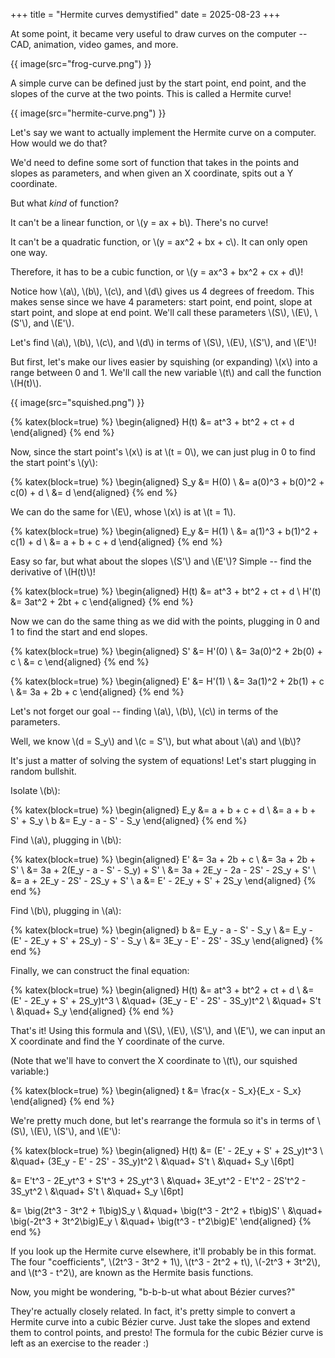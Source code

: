 +++
title = "Hermite curves demystified"
date = 2025-08-23
+++

At some point, it became very useful to draw curves on the computer -- CAD, animation, video games, and more.

{{ image(src="frog-curve.png") }}

A simple curve can be defined just by the start point, end point, and the slopes of the curve at the two points. This is called a Hermite curve!

{{ image(src="hermite-curve.png") }}

Let's say we want to actually implement the Hermite curve on a computer. How would we do that?

We'd need to define some sort of function that takes in the points and slopes as parameters, and when given an X coordinate, spits out a Y coordinate.

But what _kind_ of function?

It can't be a linear function, or \\(y = ax + b\\). There's no curve!

It can't be a quadratic function, or \\(y = ax^2 + bx + c\\). It can only open one way.

Therefore, it has to be a cubic function, or \\(y = ax^3 + bx^2 + cx + d\\)!

Notice how \\(a\\), \\(b\\), \\(c\\), and \\(d\\) gives us 4 degrees of freedom. This makes sense since we have 4 parameters: start point, end point, slope at start point, and slope at end point. We'll call these parameters \\(S\\), \\(E\\), \\(S'\\), and \\(E'\\).

Let's find \\(a\\), \\(b\\), \\(c\\), and \\(d\\) in terms of \\(S\\), \\(E\\), \\(S'\\), and \\(E'\\)!

But first, let's make our lives easier by squishing (or expanding) \\(x\\) into a range between 0 and 1. We'll call the new variable \\(t\\) and call the function \\(H(t)\\).

{{ image(src="squished.png") }}

{% katex(block=true) %}
\begin{aligned}
H(t) &= at^3 + bt^2 + ct + d
\end{aligned}
{% end %}

Now, since the start point's \\(x\\) is at \\(t = 0\\), we can just plug in 0 to find the start point's \\(y\\):

{% katex(block=true) %}
\begin{aligned}
S_y &= H(0) \\
&= a(0)^3 + b(0)^2 + c(0) + d \\
&= d
\end{aligned}
{% end %}

We can do the same for \\(E\\), whose \\(x\\) is at \\(t = 1\\).

{% katex(block=true) %}
\begin{aligned}
E_y &= H(1) \\
&= a(1)^3 + b(1)^2 + c(1) + d \\
&= a + b + c + d
\end{aligned}
{% end %}

Easy so far, but what about the slopes \\(S'\\) and \\(E'\\)? Simple -- find the derivative of \\(H(t)\\)!

{% katex(block=true) %}
\begin{aligned}
H(t) &= at^3 + bt^2 + ct + d \\
H'(t) &= 3at^2 + 2bt + c
\end{aligned}
{% end %}

Now we can do the same thing as we did with the points, plugging in 0 and 1 to find the start and end slopes.

{% katex(block=true) %}
\begin{aligned}
S' &= H'(0) \\
&= 3a(0)^2 + 2b(0) + c \\
&= c
\end{aligned}
{% end %}

{% katex(block=true) %}
\begin{aligned}
E' &= H'(1) \\
&= 3a(1)^2 + 2b(1) + c \\
&= 3a + 2b + c
\end{aligned}
{% end %}

Let's not forget our goal -- finding \\(a\\), \\(b\\), \\(c\\) in terms of the parameters.

Well, we know \\(d = S_y\\) and \\(c = S'\\), but what about \\(a\\) and \\(b\\)?

It's just a matter of solving the system of equations! Let's start plugging in random bullshit.

Isolate \\(b\\):

{% katex(block=true) %}
\begin{aligned}
E_y &= a + b + c + d \\
&= a + b + S' + S_y \\
b &= E_y - a - S' - S_y
\end{aligned}
{% end %}

Find \\(a\\), plugging in \\(b\\):

{% katex(block=true) %}
\begin{aligned}
E' &= 3a + 2b + c \\
&= 3a + 2b + S' \\
&= 3a + 2(E_y - a - S' - S_y) + S' \\
&= 3a + 2E_y - 2a - 2S' - 2S_y + S' \\
&= a + 2E_y - 2S' - 2S_y + S' \\
a &= E' - 2E_y + S' + 2S_y
\end{aligned}
{% end %}

Find \\(b\\), plugging in \\(a\\):

{% katex(block=true) %}
\begin{aligned}
b &= E_y - a - S' - S_y \\
&= E_y - (E' - 2E_y + S' + 2S_y) - S' - S_y \\
&= 3E_y - E' - 2S' - 3S_y
\end{aligned}
{% end %}

Finally, we can construct the final equation:

{% katex(block=true) %}
\begin{aligned}
H(t) &= at^3 + bt^2 + ct + d \\
&= (E' - 2E_y + S' + 2S_y)t^3 \\
&\quad+ (3E_y - E' - 2S' - 3S_y)t^2 \\
&\quad+ S't \\
&\quad+ S_y
\end{aligned}
{% end %}

That's it! Using this formula and \\(S\\), \\(E\\), \\(S'\\), and \\(E'\\), we can input an X coordinate and find the Y coordinate of the curve.

(Note that we'll have to convert the X coordinate to \\(t\\), our squished variable:)

{% katex(block=true) %}
\begin{aligned}
t &= \frac{x - S_x}{E_x - S_x}
\end{aligned}
{% end %}

We're pretty much done, but let's rearrange the formula so it's in terms of \\(S\\), \\(E\\), \\(S'\\), and \\(E'\\):

{% katex(block=true) %}
\begin{aligned}
H(t)
&= (E' - 2E_y + S' + 2S_y)t^3 \\
&\quad+ (3E_y - E' - 2S' - 3S_y)t^2 \\
&\quad+ S't \\
&\quad+ S_y \\[6pt]

&= E't^3 - 2E_yt^3 + S't^3 + 2S_yt^3 \\
&\quad+ 3E_yt^2 - E't^2 - 2S't^2 - 3S_yt^2 \\
&\quad+ S't \\
&\quad+ S_y \\[6pt]

&= \big(2t^3 - 3t^2 + 1\big)S_y \\
&\quad+ \big(t^3 - 2t^2 + t\big)S' \\
&\quad+ \big(-2t^3 + 3t^2\big)E_y \\
&\quad+ \big(t^3 - t^2\big)E'
\end{aligned}
{% end %}

If you look up the Hermite curve elsewhere, it'll probably be in this format. The four "coefficients", \\(2t^3 - 3t^2 + 1\\), \\(t^3 - 2t^2 + t\\), \\(-2t^3 + 3t^2\\), and \\(t^3 - t^2\\), are known as the Hermite basis functions.

Now, you might be wondering, "b-b-b-ut what about Bézier curves?"

They're actually closely related. In fact, it's pretty simple to convert a Hermite curve into a cubic Bézier curve. Just take the slopes and extend them to control points, and presto! The formula for the cubic Bézier curve is left as an exercise to the reader :)
